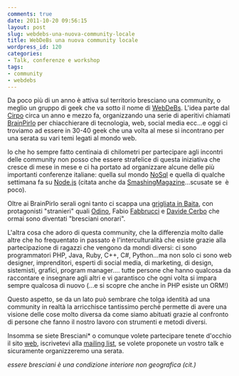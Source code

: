```yaml
---
comments: true
date: 2011-10-20 09:56:15
layout: post
slug: webdebs-una-nuova-community-locale
title: WebDeBs una nuova community locale
wordpress_id: 120
categories:
- Talk, conferenze e workshop
tags:
- community
- webdebs
---
```


Da poco più di un anno è attiva sul territorio bresciano una community, o meglio un gruppo di geek che va sotto il nome di [WebDeBs](http://webdebs.org). L'idea parte dal [Cirpo](http://twitter.com/cirpo) circa un anno e mezzo fa, organizzando una serie di aperitivi chiamati [BrainPirlo](http://it.wikipedia.org/wiki/Pirlo) per chiacchierare di tecnologia, web, social media ecc...e oggi ci troviamo ad essere in 30-40 geek che una volta al mese si incontrano per una serata su vari temi legati al mondo web.

Io che ho sempre fatto centinaia di chilometri per partecipare agli incontri delle community non posso che essere strafelice di questa iniziativa che cresce di mese in mese e ci ha portato ad organizzare alcune delle più importanti conferenze italiane: quella sul mondo [NoSql](http://nosqlday.it/) e quella di qualche settimana fa su [Node.js](http://www.nodejsconf.it/) (citata anche da [SmashingMagazine](http://www.smashingmagazine.com/2011/09/12/upcoming-web-design-and-development-conferences-in-2011-12/#sept)...scusate se  è poco).

Oltre ai BrainPirlo serali ogni tanto ci scappa una [grigliata in Baita](http://www.webdebs.org/2011/sabato-27-agosto-grigliata-di-fine-estate-con-ospiti-illustri/), con protagonisti "stranieri" quali [Odino](http://www.odino.org/), Fabio [Fabbrucci](http://www.grupporetina.com/) e [Davide Cerbo](http://twitter.com/#!/davide_cerbo) che ormai sono diventati "bresciani onorari".

L'altra cosa che adoro di questa community, che la differenzia molto dalle altre che ho frequentato in passato è l'interculturalità che esiste grazie alla partecipazione di ragazzi che vengono da mondi diversi: ci sono programmatori PHP, Java, Ruby, C++, C#, Python...ma non solo ci sono web designer, imprenditori, esperti di social media, di marketing, di design, sistemisti, grafici, program manager.... tutte persone che hanno qualcosa da raccontare e insegnare agli altri e vi garantisco che ogni volta si impara sempre qualcosa di nuovo (...e si scopre che anche in PHP esiste un ORM!)

Questo aspetto, se da un lato può sembrare che tolga identità ad una community in realtà la arricchisce tantissimo perché permette di avere una visione delle cose molto diversa da come siamo abituati grazie al confronto di persone che fanno il nostro lavoro con strumenti e metodi diversi.

Insomma se siete Bresciani* o comunque volete partecipare tenete d'occhio il sito [web](http://www.webdebs.org/), iscrivetevi alla [mailing list](http://groups.google.com/group/webdebs), se volete proponete un vostro talk e sicuramente organizzeremo una serata.

*essere bresciani è una condizione interiore non geografica (cit.)*
